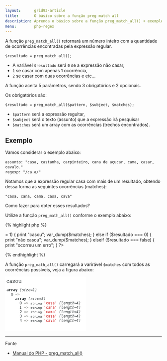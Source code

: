 ```yaml
---
layout:      grid93-article
title:       O básico sobre a função preg match all
description: Aprenda o básico sobre a função preg_match_all() + exemplo
menu:        php-regex
---
```



A função `preg_match_all()` retornará um número inteiro com a quantidade de ocorrências encontradas pela expressão regular.
    
    $resultado = preg_match_all();

- A variável `$resultado` será `0` se a expressão não casar,
- `1` se casar com apenas 1 ocorrência,
- `2` se casar com duas ocorrências e etc...

A função aceita 5 parâmetros, sendo 3 obrigatórios e 2 opcionais.

Os obrigatórios são:

    $resultado = preg_match_all($pattern, $subject, $matches);

- `$pattern` será a expressão regultar,
- `$subject` será o texto (assunto) que a expressão irá pesquisar 
- `$matches` será um array com as ocorrências (trechos encontrados).


Exemplo
---

Vamos considerar o exemplo abaixo:

    assunto: "casa, castanha, carpinteiro, cana de açucar, cama, casar, cavalo."
    regexp: "/ca.a/"

Notamos que a expressão regular casa com mais de um resultado, obtendo dessa forma as seguintes ocorrências (matches):

    "casa, cana, cama, casa, cava"

Como fazer para obter esses resultados?

Utilize a função `preg_math_all()` conforme o exemplo abaixo:


{% highlight php %}
<?php
$subject = "casa, castanha, carpinteiro, cana de açucar, cama, casar, cavalo.";
$pattern = "/ca.a/";
$matches = array();

# Executa nossa expressão
$resultado = preg_match_all($pattern, $subject, $matches);

if ($resultado >= 1) {
    print "casou";
    var_dump($matches);

} else if ($resultado === 0) {
    print "não casou";
    var_dump($matches);

} elseif ($resultado === false) {
    print "ocorreu um erro";

}
?>
{% endhighlight %}

A função `preg_math_all()` carregará a varirável `$matches` com todos as ocorrências possíveis, veja a figura abaixo:

![Figura com o resultado de preg match all](php-preg-match-all.png "preg match all")

<hr>
Fonte

- [Manual do PHP - preg_match_all()](http://www.php.net/manual/pt_BR/function.preg-match-all.php "link-externo")